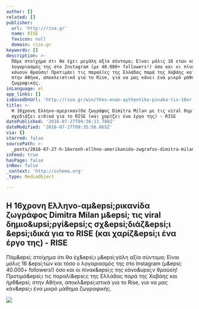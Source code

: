 ```yaml
---
author: []
related: []
publisher:
  url: 'http://rise.gr'
  name: RISE
  favicon: null
  domain: rise.gr
keywords: []
description: >-
  Πάμε στοίχημα ότι θα έχει μεγάλη αξία σύντομα; Είναι μόλις 16 ετών και τόσο ο
  λογαριασμός της στο Instagram (με 40.000+ followers!) όσο και οι πίνακες της
  κάνουν θραύση! Προτιμάει τις παραλίες της Ελλάδας παρά της Χαβάης και ήρθε
  στην Αθήνα, αποκλειστικά για το Rise, για να μας κάνει ένα μικρό μάθημα
  ζωγραφικής.
inLanguage: el
app_links: []
isBasedOnUrl: 'http://rise.gr/win/thes-enan-aythentiko-pinaka-tis-16xr'
title: >-
  Η 16χρονη Eλληνο-αμερικανίδα ζωγράφος Dimitra Milan με τις viral δημιουργίες
  σχεδιάζει ειδικά για το RISE (και χαρίζει ένα έργο της) - RISE
datePublished: '2016-07-27T09:36:11.788Z'
dateModified: '2016-07-27T09:35:56.065Z'
via: {}
starred: false
sourcePath: >-
  _posts/2016-07-27-h-16xronh-ellhno-amerikanida-zwgrafos-dimitra-milan-me-tis-v.md
inFeed: true
hasPage: false
inNav: false
_context: 'http://schema.org'
_type: MediaObject

---
```

<article style=""><h1>Η 16χρονη Eλληνο-αμ&amp;epsi;ρικανίδα ζωγράφος Dimitra Milan μ&amp;epsi; τις viral δημιο&amp;upsi;ργί&amp;epsi;ς σχ&amp;epsi;διάζ&amp;epsi;ι &amp;epsi;ιδικά για το RISE (και χαρίζ&amp;epsi;ι ένα έργο της) - RISE</h1><p>Πάμ&amp;epsi; στοίχημα ότι θα έχ&amp;epsi;ι μ&amp;epsi;γάλη αξία σύντομα; Είναι μόλις 16 &amp;epsi;τών και τόσο ο λογαριασμός της στο Instagram (μ&amp;epsi; 40.000+ followers!) όσο και οι πίνακ&amp;epsi;ς της κάνο&amp;upsi;ν θραύση! Προτιμά&amp;epsi;ι τις παραλί&amp;epsi;ς της Ελλάδας παρά της Χαβάης και ήρθ&amp;epsi; στην Αθήνα, αποκλ&amp;epsi;ιστικά για το Rise, για να μας κάν&amp;epsi;ι ένα μικρό μάθημα ζωγραφικής.</p><img src="http://rise.gr/wp-content/uploads/2016/06/dimitra-milan-risegr-1.jpg" /></article>